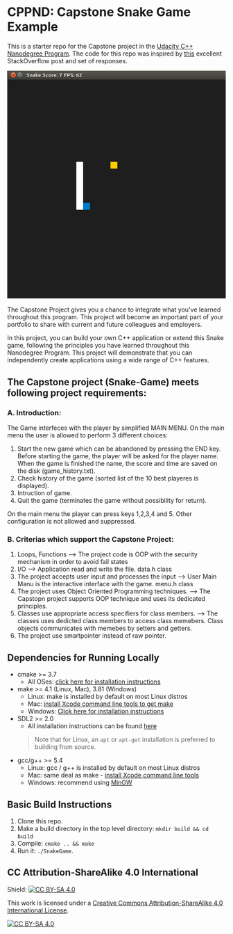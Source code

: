 # CPPND: Capstone Snake Game Example

This is a starter repo for the Capstone project in the [Udacity C++ Nanodegree Program](https://www.udacity.com/course/c-plus-plus-nanodegree--nd213). The code for this repo was inspired by [this](https://codereview.stackexchange.com/questions/212296/snake-game-in-c-with-sdl) excellent StackOverflow post and set of responses.

<img src="snake_game.gif"/>

The Capstone Project gives you a chance to integrate what you've learned throughout this program. This project will become an important part of your portfolio to share with current and future colleagues and employers.

In this project, you can build your own C++ application or extend this Snake game, following the principles you have learned throughout this Nanodegree Program. This project will demonstrate that you can independently create applications using a wide range of C++ features.

## The Capstone project (Snake-Game) meets following project requirements:

### A. Introduction:
The Game interfeces with the player by simplified MAIN MENU. On the main menu the user is allowed to perform 3 different choices:
1. Start the new game which can be abandoned by pressing the END key. Before starting the game, the player will be asked for the player name. When the game is finished the name, the score and time are saved on the disk (game_history.txt).
2. Check history of the game (sorted list of the 10 best playeres is displayed).
3. Intruction of game.
4. Quit the game (terminates the game without possibility for return).

On the main menu the player can press keys 1,2,3,4 and 5. Other configuration is not allowed and suppressed.


### B. Criterias which support the Capstone Project:

1. Loops, Functions --> The project code is OOP with the security mechanism in order to avoid fail states
2. I/O --> Application read and write the file. data.h class
3. The project accepts user input and processes the input --> User Main Manu is the interactive interface with the game. menu.h class
4. The project uses Object Oriented Programming techniques. --> The Capstopn project supports OOP technique and uses its dedicated principles.
5. Classes use appropriate access specifiers for class members. --> The classes uses dedicted class members to access class memebers. Class objects communicates with memebes by setters and getters.
6. The project use smartpointer instead of raw pointer.

## Dependencies for Running Locally
* cmake >= 3.7
  * All OSes: [click here for installation instructions](https://cmake.org/install/)
* make >= 4.1 (Linux, Mac), 3.81 (Windows)
  * Linux: make is installed by default on most Linux distros
  * Mac: [install Xcode command line tools to get make](https://developer.apple.com/xcode/features/)
  * Windows: [Click here for installation instructions](http://gnuwin32.sourceforge.net/packages/make.htm)
* SDL2 >= 2.0
  * All installation instructions can be found [here](https://wiki.libsdl.org/Installation)
  >Note that for Linux, an `apt` or `apt-get` installation is preferred to building from source. 
* gcc/g++ >= 5.4
  * Linux: gcc / g++ is installed by default on most Linux distros
  * Mac: same deal as make - [install Xcode command line tools](https://developer.apple.com/xcode/features/)
  * Windows: recommend using [MinGW](http://www.mingw.org/)

## Basic Build Instructions

1. Clone this repo.
2. Make a build directory in the top level directory: `mkdir build && cd build`
3. Compile: `cmake .. && make`
4. Run it: `./SnakeGame`.


## CC Attribution-ShareAlike 4.0 International


Shield: [![CC BY-SA 4.0][cc-by-sa-shield]][cc-by-sa]

This work is licensed under a
[Creative Commons Attribution-ShareAlike 4.0 International License][cc-by-sa].

[![CC BY-SA 4.0][cc-by-sa-image]][cc-by-sa]

[cc-by-sa]: http://creativecommons.org/licenses/by-sa/4.0/
[cc-by-sa-image]: https://licensebuttons.net/l/by-sa/4.0/88x31.png
[cc-by-sa-shield]: https://img.shields.io/badge/License-CC%20BY--SA%204.0-lightgrey.svg

